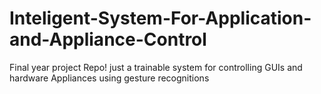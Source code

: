 # Inteligent-System-For-Application-and-Appliance-Control
Final year project Repo! just a trainable system for controlling GUIs and hardware Appliances using gesture recognitions  
